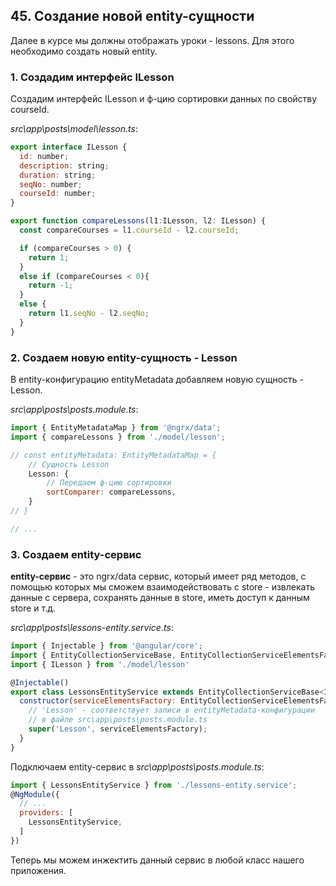 ## 45. Создание новой entity-сущности

Далее в курсе мы должны отображать уроки - lessons. Для этого необходимо создать новый entity.

### 1. Создадим интерфейс ILesson

Создадим интерфейс ILesson и ф-цию сортировки данных по свойству courseId.

*src\app\posts\model\lesson.ts*:
```js
export interface ILesson {
  id: number;
  description: string;
  duration: string;
  seqNo: number;
  courseId: number;
}

export function compareLessons(l1:ILesson, l2: ILesson) {
  const compareCourses = l1.courseId - l2.courseId;

  if (compareCourses > 0) {
    return 1;
  }
  else if (compareCourses < 0){
    return -1;
  }
  else {
    return l1.seqNo - l2.seqNo;
  }
}
```

### 2. Создаем новую entity-сущность - Lesson

В entity-конфигурацию entityMetadata добавляем новую сущность - Lesson.

*src\app\posts\posts.module.ts*:
```js
import { EntityMetadataMap } from '@ngrx/data';
import { compareLessons } from './model/lesson';

// const entityMetadata: EntityMetadataMap = {
	// Сущность Lesson
	Lesson: {
		// Передаем ф-цию сортировки
		sortComparer: compareLessons,
	}
// }

// ...
```

### 3. Создаем entity-сервис

**entity-сервис** - это ngrx/data сервис, который имеет ряд методов, с помощью которых мы сможем взаимодействовать с store - извлекать данные с сервера, сохранять данные в store, иметь доступ к данным store и т.д.

*src\app\posts\lessons-entity.service.ts*:
```js
import { Injectable } from '@angular/core';
import { EntityCollectionServiceBase, EntityCollectionServiceElementsFactory } from '@ngrx/data';
import { ILesson } from './model/lesson'

@Injectable()
export class LessonsEntityService extends EntityCollectionServiceBase<ILesson> {
  constructor(serviceElementsFactory: EntityCollectionServiceElementsFactory) {
    // 'Lesson' - соответствует записи в entityMetadata-конфигурации
    // в файле src\app\posts\posts.module.ts
    super('Lesson', serviceElementsFactory);
  }
}
```

Подключаем entity-сервис в *src\app\posts\posts.module.ts*:
```js
import { LessonsEntityService } from './lessons-entity.service';
@NgModule({
  // ...
  providers: [
    LessonsEntityService,
  ]
})
```

Теперь мы можем инжектить данный сервис в любой класс нашего приложения.